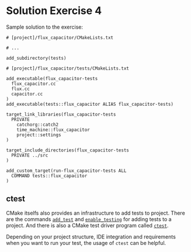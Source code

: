 # Solution Exercise 4

Sample solution to the exercise:
```
# [project]/flux_capacitor/CMakeLists.txt

# ...

add_subdirectory(tests)
```

```
# [project]/flux_capacitor/tests/CMakeLists.txt

add_executable(flux_capacitor-tests
  flux_capacitor.cc
  flux.cc
  capacitor.cc
)
add_executable(tests::flux_capacitor ALIAS flux_capacitor-tests)

target_link_libraries(flux_capacitor-tests
  PRIVATE
    catchorg::catch2
    time_machine::flux_capacitor
    project::settings
)

target_include_directories(flux_capacitor-tests
  PRIVATE ../src
)

add_custom_target(run-flux_capacitor-tests ALL
  COMMAND tests::flux_capacitor
)
```

## ctest

CMake itselfs also provides an infrastructure to add tests to project.
There are the commands [`add_test`](https://cmake.org/cmake/help/v3.10/command/add_test.html) and [`enable_testing`](https://cmake.org/cmake/help/v3.10/command/enable_testing.html) for adding tests to a project.
And there is also a CMake test driver program called [`ctest`](https://cmake.org/cmake/help/v3.10/manual/ctest.1.html).

Depending on your project structure, IDE integration and requirements when you want to run your test, the usage of `ctest` can be helpful.
